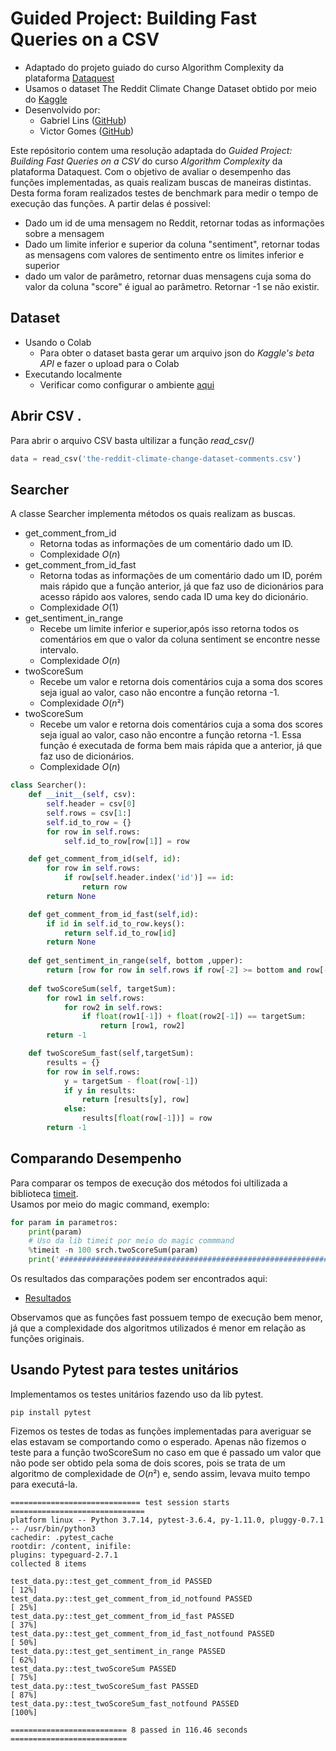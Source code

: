 # Guided Project: Building Fast Queries on a CSV
- Adaptado do projeto guiado do curso Algorithm Complexity da plataforma [Dataquest](https://dataquest.io)
- Usamos o dataset The Reddit Climate Change Dataset obtido por meio do [Kaggle](https://www.kaggle.com/datasets/pavellexyr/the-reddit-climate-change-dataset)
- Desenvolvido por:
  - Gabriel Lins ([GitHub](https://github.com/gabrielblins))
  - Victor Gomes ([GitHub](https://github.com/gabrielblins))


Este repósitorio contem uma resolução adaptada do *Guided Project: Building Fast Queries on a CSV* do curso *Algorithm Complexity* da plataforma Dataquest. Com o objetivo de avaliar o desempenho das funções implementadas, as quais realizam buscas de maneiras distintas. Desta forma foram realizados testes de benchmark para medir o tempo de execução das funções. A partir delas é possivel:
* Dado um id de uma mensagem no Reddit, retornar todas as informações sobre a mensagem
* Dado um limite inferior e superior da coluna "sentiment", retornar todas as mensagens com valores de sentimento entre os limites inferior e superior 
* dado um valor de parâmetro, retornar duas mensagens cuja soma do valor da coluna "score" é igual ao parâmetro. Retornar -1 se não existir. 

## Dataset
- Usando o Colab
  - Para obter o dataset basta gerar um arquivo json do *Kaggle's beta API* e fazer o upload para o Colab
- Executando localmente
  - Verificar como configurar o ambiente [aqui](https://www.kaggle.com/docs/api#getting-started-installation-&-authentication)

 ## Abrir CSV .
 Para abrir o arquivo CSV basta ultilizar a função *read_csv()*
 ```python
 data = read_csv('the-reddit-climate-change-dataset-comments.csv')
 ```
## Searcher
A classe Searcher implementa métodos os quais realizam as buscas.
- get_comment_from_id
  - Retorna todas as informações de um comentário dado um ID. 
  - Complexidade $O(n)$
- get_comment_from_id_fast
  - Retorna todas as informações de um comentário dado um ID, porém mais rápido que a função anterior, já que faz uso de dicionários para acesso rápido aos valores, sendo cada ID uma key do dicionário. 
  - Complexidade $O(1)$
- get_sentiment_in_range
  - Recebe um limite inferior e superior,após isso retorna todos os comentários em que o valor da coluna sentiment se encontre nesse intervalo.
  - Complexidade $O(n)$
- twoScoreSum
  - Recebe um valor e retorna dois comentários cuja a soma dos scores seja igual ao valor, caso não encontre a função retorna -1. 
  - Complexidade $O(n²)$
- twoScoreSum
  - Recebe um valor e retorna dois comentários cuja a soma dos scores seja igual ao valor, caso não encontre a função retorna -1. Essa função é executada de forma bem mais rápida que a anterior, já que faz uso de dicionários. 
  - Complexidade $O(n)$

```python
class Searcher():
    def __init__(self, csv):
        self.header = csv[0]         
        self.rows = csv[1:]
        self.id_to_row = {}
        for row in self.rows:
            self.id_to_row[row[1]] = row  

    def get_comment_from_id(self, id):   
        for row in self.rows:
            if row[self.header.index('id')] == id:
                return row
        return None

    def get_comment_from_id_fast(self,id):
        if id in self.id_to_row.keys():
            return self.id_to_row[id] 
        return None                      
      
    def get_sentiment_in_range(self, bottom ,upper):
        return [row for row in self.rows if row[-2] >= bottom and row[-2] <= upper]
  
    def twoScoreSum(self, targetSum):    
        for row1 in self.rows:                     
            for row2 in self.rows:
                if float(row1[-1]) + float(row2[-1]) == targetSum:
                    return [row1, row2]
        return -1          

    def twoScoreSum_fast(self,targetSum):
        results = {}
        for row in self.rows:
            y = targetSum - float(row[-1])
            if y in results:
                return [results[y], row]
            else:
                results[float(row[-1])] = row
        return -1
```

## Comparando Desempenho
Para comparar os tempos de execução dos métodos foi ultilizada a biblioteca [timeit](https://docs.python.org/3/library/timeit.html).<br/>
Usamos por meio do magic command, exemplo:
```python
for param in parametros:
    print(param)
    # Uso da lib timeit por meio do magic commmand
    %timeit -n 100 srch.twoScoreSum(param)
    print('################################################################') 
```
Os resultados das comparações podem ser encontrados aqui:
- [Resultados](https://colab.research.google.com/drive/1dWDPRv9bZrR1qxNy0MO47HKx7MKtGF7C#scrollTo=FkbYJ_CRrfrB)

Observamos que as funções fast possuem tempo de execução bem menor, já que a complexidade dos algoritmos utilizados é menor em relação as funções originais.
## Usando Pytest para testes unitários
Implementamos os testes unitários fazendo uso da lib pytest.
```
pip install pytest
```
Fizemos os testes de todas as funções implementadas para averiguar se elas estavam se comportando como o esperado. Apenas não fizemos o teste para a função twoScoreSum no caso em que é passado um valor que não pode ser obtido pela soma de dois scores, pois se trata de um algoritmo de complexidade de $O(n²)$ e, sendo assim, levava muito tempo para executá-la.
```
============================= test session starts ==============================
platform linux -- Python 3.7.14, pytest-3.6.4, py-1.11.0, pluggy-0.7.1 -- /usr/bin/python3
cachedir: .pytest_cache
rootdir: /content, inifile:
plugins: typeguard-2.7.1
collected 8 items

test_data.py::test_get_comment_from_id PASSED                            [ 12%]
test_data.py::test_get_comment_from_id_notfound PASSED                   [ 25%]
test_data.py::test_get_comment_from_id_fast PASSED                       [ 37%]
test_data.py::test_get_comment_from_id_fast_notfound PASSED              [ 50%]
test_data.py::test_get_sentiment_in_range PASSED                         [ 62%]
test_data.py::test_twoScoreSum PASSED                                    [ 75%]
test_data.py::test_twoScoreSum_fast PASSED                               [ 87%]
test_data.py::test_twoScoreSum_fast_notfound PASSED                      [100%]

========================== 8 passed in 116.46 seconds ==========================
```
